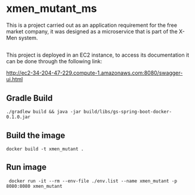 # xmen_mutant_ms

This is a project carried out as an application requirement for the free market company, it was designed as a microservice that is part of the X-Men system.

##
This project is deployed in an EC2 instance, to access its documentation it can be done through the following link:

http://ec2-34-204-47-229.compute-1.amazonaws.com:8080/swagger-ui.html

## Gradle Build
``` ./gradlew build && java -jar build/libs/gs-spring-boot-docker-0.1.0.jar ```
## Build the image
``` docker build -t xmen_mutant . ```
## Run image
```  docker run -it --rm --env-file ./env.list --name xmen_mutant -p 8080:8080 xmen_mutant ```
##


